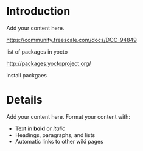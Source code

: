 # Introduction #

Add your content here.

https://community.freescale.com/docs/DOC-94849

list of packages in yocto

http://packages.yoctoproject.org/

install packgaes
# Details #

Add your content here.  Format your content with:
  * Text in **bold** or _italic_
  * Headings, paragraphs, and lists
  * Automatic links to other wiki pages